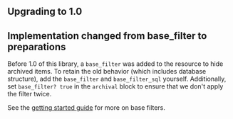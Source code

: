 <!--
SPDX-FileCopyrightText: 2022 ash_archival contributors <https://github.com/ash-project/ash_archival/graphs.contributors>

SPDX-License-Identifier: MIT
-->

## Upgrading to 1.0

## Implementation changed from base_filter to preparations

Before 1.0 of this library, a `base_filter` was added to the resource to hide archived items. To retain the old behavior (which includes database structure),
add the `base_filter` and `base_filter_sql` yourself. Additionally, set `base_filter? true` in the `archival` block to ensure that we don't apply the filter twice.

See the [getting started guide](documentation/tutorials/get-started-with-ash-archival.md) for more on base filters.
